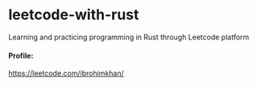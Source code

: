 # leetcode-with-rust
Learning and practicing programming in Rust through Leetcode platform

#### Profile:
https://leetcode.com/ibrohimkhan/
